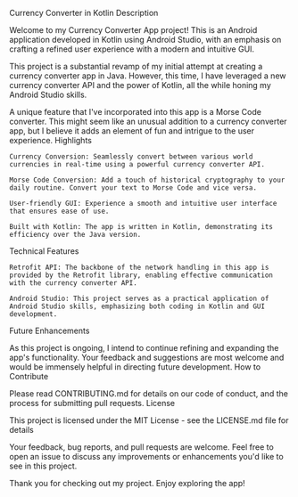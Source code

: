 Currency Converter in Kotlin
Description

Welcome to my Currency Converter App project! This is an Android application developed in Kotlin using Android Studio, with an emphasis on crafting a refined user experience with a modern and intuitive GUI.

This project is a substantial revamp of my initial attempt at creating a currency converter app in Java. However, this time, I have leveraged a new currency converter API and the power of Kotlin, all the while honing my Android Studio skills.

A unique feature that I've incorporated into this app is a Morse Code converter. This might seem like an unusual addition to a currency converter app, but I believe it adds an element of fun and intrigue to the user experience.
Highlights

    Currency Conversion: Seamlessly convert between various world currencies in real-time using a powerful currency converter API.

    Morse Code Conversion: Add a touch of historical cryptography to your daily routine. Convert your text to Morse Code and vice versa.

    User-friendly GUI: Experience a smooth and intuitive user interface that ensures ease of use.

    Built with Kotlin: The app is written in Kotlin, demonstrating its efficiency over the Java version.

Technical Features

    Retrofit API: The backbone of the network handling in this app is provided by the Retrofit library, enabling effective communication with the currency converter API.

    Android Studio: This project serves as a practical application of Android Studio skills, emphasizing both coding in Kotlin and GUI development.

Future Enhancements

As this project is ongoing, I intend to continue refining and expanding the app's functionality. Your feedback and suggestions are most welcome and would be immensely helpful in directing future development.
How to Contribute

Please read CONTRIBUTING.md for details on our code of conduct, and the process for submitting pull requests.
License

This project is licensed under the MIT License - see the LICENSE.md file for details

Your feedback, bug reports, and pull requests are welcome. Feel free to open an issue to discuss any improvements or enhancements you'd like to see in this project.

Thank you for checking out my project. Enjoy exploring the app!
